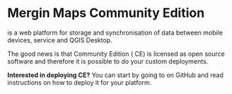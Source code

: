 # Mergin Maps Community Edition

<MainPlatformNameLink /> is a web platform for storage and synchronisation of data between mobile devices, <MainPlatformNameLink /> service and QGIS Desktop.

The good news is that <MainPlatformName /> Community Edition (<MainPlatformName /> CE) is licensed as open source software and therefore it is possible to do your custom deployments.

**Interested in deploying <MainPlatformName /> CE?** You can start by going to <GitHubRepo id="MerginMaps/mergin" /> on GitHub and read instructions on how to deploy it for your platform.
